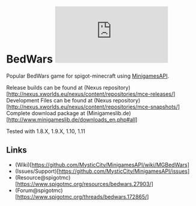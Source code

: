 BedWars [![Build Status](http://www.minigameslib.de/build.php?app=BedWars&major=1)](http://www.minigameslib.de/buildref.php?app=BedWars&major=1)
=======

Popular BedWars game for spigot-minecraft using [MinigamesAPI](https://github.com/MysticCity/MinigamesAPI).

Release builds can be found at (Nexus repository)[http://nexus.xworlds.eu/nexus/content/repositories/mce-releases/]
Development Files can be found at (Nexus repository)[http://nexus.xworlds.eu/nexus/content/repositories/mce-snapshots/]
Complete download package at (Minigameslib.de)[http://www.minigameslib.de/downloads_en.php#all]

Tested with 1.8.X, 1.9.X, 1.10, 1.11

Links
--------

- (Wiki)[https://github.com/MysticCity/MinigamesAPI/wiki/MGBedWars]
- (Issues/Support)[https://github.com/MysticCity/MinigamesAPI/issues]
- (Resource@spigotmc)[https://www.spigotmc.org/resources/bedwars.27903/]
- (Forum@spigotmc)[https://www.spigotmc.org/threads/bedwars.172865/]
